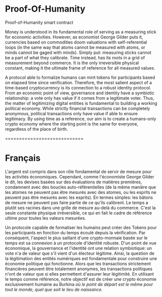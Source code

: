 # Proof-Of-Humanity
Proof-of-Humanity smart contract

Money is understood in its fundamental role of serving as a measuring stick for economic activities. However, as economist George Gilder puts it, currencies based on commodities doom valuations with self-referential loops (in the same way that atoms cannot be measured with atoms, or minds cannot be gaged with minds). Simply put: measuring sticks cannot be a part of what they calibrate. Time instead, has its roots in a grid of measurement beyond commerce. It is the only irreversible physical constant, making it the ultimate frame of reference for all measured values.

A protocol able to formalize humans can mint tokens for participants based on elapsed time since verification. Therefore, the most salient aspect of a time-based cryptocurrency is its connection to a robust identity protocol. From an economic point of view, governance and identity have a symbiotic relationship: a vote only has value if it comes from a legitimate voter. Thus, the matter of legitimizing digital entities is fundamental to building a working political economy. While strictly financial transactions can be completely anonymous, political transactions only have value if able to ensure legitimacy. By using time as a reference, our aim is to create a humans-only crypto economy where the starting point is the same for everyone, regardless of the place of birth.


============================


Français
===
L'argent est compris dans son rôle fondamental de servir de mesure pour les activités économiques. Cependant, comme l'économiste George Gilder le dit, les devises basées sur des évaluations de matières premières, condamnent avec des boucles auto-référentielles (de la même manière que les atomes ne peuvent pas être mesurés avec des atomes, ou les esprits ne peuvent pas être mesurés avec les esprits). En termes simples: les bâtons de mesure ne peuvent pas faire partie de ce qu'ils calibrent. Le temps a plutôt ses racines dans une grille de mesure au-delà du commerce. C'est la seule constante physique irréversible, ce qui en fait le cadre de référence ultime pour toutes les valeurs mesurées.

Un protocole capable de formaliser les humains peut créer des Tokens pour les participants en fonction du temps écoulé depuis la vérification. Par conséquent, l'aspect le plus saillant d'une crypto-monnaie basée sur le temps est sa connexion à un protocole d'identité robuste. D'un point de vue économique, la gouvernance et l'identité ont une relation symbiotique: un vote n'a de valeur que s'il vient d'un électeur légitime. Ainsi, la question de la légitimation des entités numériques est fondamentale pour construire une économie politique qui fonctionne. Alors que les transactions strictement financières peuvent être totalement anonymes, les transactions politiques n'ont de valeur que si elles permettent d'assurer leur légitimité. En utilisant le temps comme référence, notre objectif est de créer une crypto économie exclusivement humaine au Burkina *où le point de départ est le même pour tout le monde, quel que soit le lieu de naissance*.
